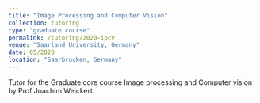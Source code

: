 ```yaml
---
title: "Image Processing and Computer Vision"
collection: tutoring
type: "graduate course"
permalink: /tutoring/2020-ipcv
venue: "Saarland University, Germany"
date: 05/2020
location: "Saarbrucken, Germany"
---
```


Tutor for the Graduate core course Image processing and Computer vision by Prof Joachim Weickert.
